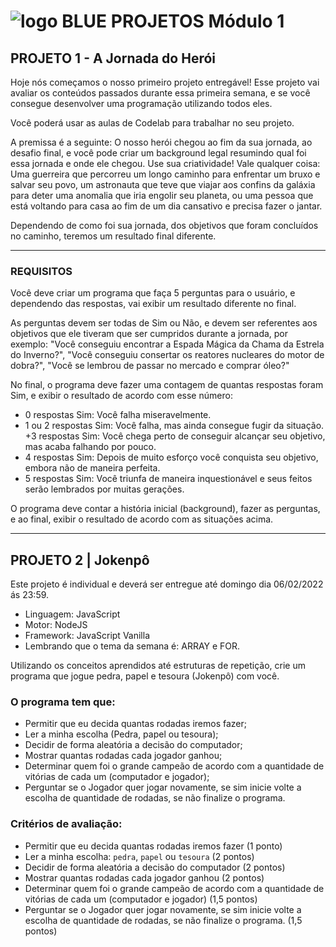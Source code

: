 # ![logo BLUE](https://i.ibb.co/sHBwqxz/BLUE.gif "BLUE") PROJETOS Módulo 1

## **PROJETO 1** - A Jornada do Herói 

Hoje nós começamos o nosso primeiro projeto entregável! Esse projeto vai  avaliar os conteúdos passados durante essa primeira semana, e se você  consegue desenvolver uma programação utilizando todos eles. 

Você poderá usar as aulas de Codelab para trabalhar no seu projeto. 

A premissa é a seguinte: O nosso herói chegou ao fim da sua jornada, ao desafio  final, e você pode criar um background legal resumindo qual foi essa jornada e  onde ele chegou. Use sua criatividade! Vale qualquer coisa: Uma guerreira que  percorreu um longo caminho para enfrentar um bruxo e salvar seu povo, um  astronauta que teve que viajar aos confins da galáxia para deter uma anomalia  que iria engolir seu planeta, ou uma pessoa que está voltando para casa ao fim  de um dia cansativo e precisa fazer o jantar. 

Dependendo de como foi sua jornada, dos objetivos que foram concluídos no  caminho, teremos um resultado final diferente. 

---

### **REQUISITOS**

Você deve criar um programa que faça 5 perguntas para o usuário, e  dependendo das respostas, vai exibir um resultado diferente no final. 

As  perguntas devem ser todas de Sim ou Não, e devem ser referentes aos objetivos  que ele tiveram que ser cumpridos durante a jornada, por exemplo: "Você  conseguiu encontrar a Espada Mágica da Chama da Estrela do Inverno?", "Você  conseguiu consertar os reatores nucleares do motor de dobra?", "Você se  lembrou de passar no mercado e comprar óleo?" 

No final, o programa deve fazer uma contagem de quantas respostas foram Sim,  e exibir o resultado de acordo com esse número: 

+ 0 respostas Sim: Você falha miseravelmente. 
+ 1 ou 2 respostas Sim: Você falha, mas ainda consegue fugir da situação. 
+3 respostas Sim: Você chega perto de conseguir alcançar seu objetivo, mas acaba  falhando por pouco.
+ 4 respostas Sim: Depois de muito esforço você conquista seu objetivo, embora  não de maneira perfeita. 
+ 5 respostas Sim: Você triunfa de maneira inquestionável e seus feitos serão  lembrados por muitas gerações. 

O programa deve contar a história inicial (background), fazer as perguntas, e ao  final, exibir o resultado de acordo com as situações acima.

---

## **PROJETO 2 | Jokenpô**

Este projeto é individual e deverá ser entregue até domingo dia 06/02/2022 ás 23:59.

+ Linguagem: JavaScript
+ Motor: NodeJS
+ Framework: JavaScript Vanilla
+ Lembrando que o tema da semana é: ARRAY e FOR.


Utilizando os conceitos aprendidos até estruturas de repetição, crie um programa que jogue pedra, papel
e tesoura (Jokenpô) com você.

### O programa tem que:

+ Permitir que eu decida quantas rodadas iremos fazer;
+ Ler a minha escolha (Pedra, papel ou tesoura);
+ Decidir de forma aleatória a decisão do computador;
+ Mostrar quantas rodadas cada jogador ganhou;
+ Determinar quem foi o grande campeão de acordo com a quantidade de vitórias de cada um (computador e jogador);
+ Perguntar se o Jogador quer jogar novamente, se sim inicie volte a escolha de quantidade de rodadas, se não finalize o programa.

### Critérios de avaliação:

+ Permitir que eu decida quantas rodadas iremos fazer (1 ponto) 
+ Ler a minha escolha: `pedra`, `papel` ou `tesoura` (2 pontos) 
+ Decidir de forma aleatória a decisão do computador (2 pontos)
+ Mostrar quantas rodadas cada jogador ganhou (2 pontos)
+ Determinar quem foi o grande campeão de acordo com a quantidade de vitórias de cada um (computador e jogador) (1,5 pontos)
+ Perguntar se o Jogador quer jogar novamente, se sim inicie volte a escolha de quantidade de rodadas, se não finalize o programa. (1,5 pontos)